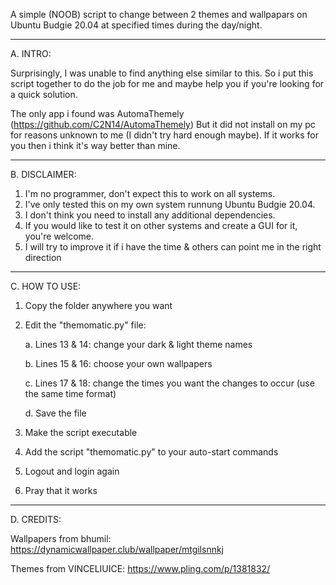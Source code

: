 A simple (NOOB) script to change between 2 themes and wallpapars on Ubuntu Budgie 20.04 at specified times during the day/night.
_____________________________________

A. INTRO:

Surprisingly, I was unable to find anything else similar to this. So i put this script together to do the job for me and maybe help you if you're looking for a quick solution.

The only app i found was AutomaThemely (https://github.com/C2N14/AutomaThemely)
But it did not install on my pc for reasons unknown to me (I didn't try hard enough maybe). If it works for you then i think it's way better than mine.
_____________________________________


B. DISCLAIMER:
1. I'm no programmer, don't expect this to work on all systems.
2. I've only tested this on my own system runnung Ubuntu Budgie 20.04.
3. I don't think you need to install any additional dependencies.
4. If you would like to test it on other systems and create a GUI for it, you're welcome.
5. I will try to improve it if i have the time & others can point me in the right direction
_____________________________________


C. HOW TO USE:

1. Copy the folder anywhere you want
2. Edit the "themomatic.py" file:

	a. Lines 13 & 14: change your dark & light theme names

	b. Lines 15 & 16: choose your own wallpapers

	c. Lines 17 & 18: change the times you want the changes to occur (use the same time format)

	d. Save the file

3. Make the script executable
5. Add the script "themomatic.py" to your auto-start commands
6. Logout and login again
7. Pray that it works
_____________________________________


D. CREDITS:

Wallpapers from bhumil:  https://dynamicwallpaper.club/wallpaper/mtgilsnnkj

Themes from VINCELIUICE: https://www.pling.com/p/1381832/
